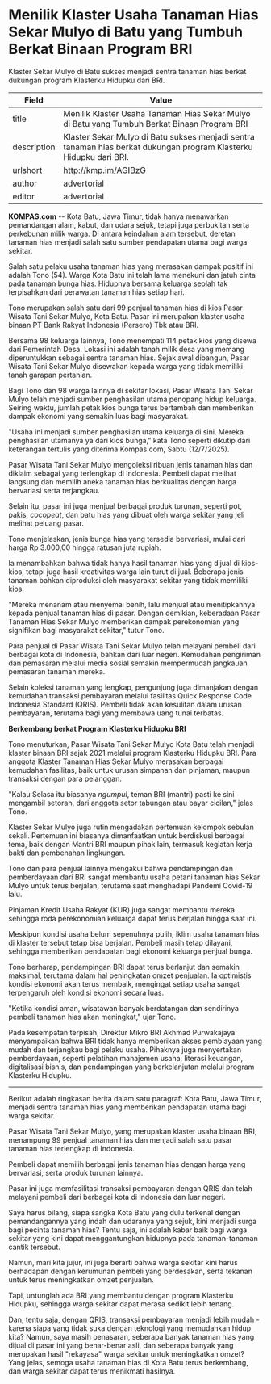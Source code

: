 # Menilik Klaster Usaha Tanaman Hias Sekar Mulyo di Batu yang Tumbuh Berkat Binaan Program BRI

Klaster Sekar Mulyo di Batu sukses menjadi sentra tanaman hias berkat dukungan program Klasterku Hidupku dari BRI.

| Field       | Value                                                       |
|-------------|-------------------------------------------------------------|
| title       | Menilik Klaster Usaha Tanaman Hias Sekar Mulyo di Batu yang Tumbuh Berkat Binaan Program BRI |
| description | Klaster Sekar Mulyo di Batu sukses menjadi sentra tanaman hias berkat dukungan program Klasterku Hidupku dari BRI. |
| urlshort    | http://kmp.im/AGIBzG |
| author      | advertorial |
| editor      | advertorial |

**KOMPAS.com** -- Kota Batu, Jawa Timur, tidak hanya menawarkan pemandangan alam, kabut, dan udara sejuk, tetapi juga perbukitan serta perkebunan milik warga. Di antara keindahan alam tersebut, deretan tanaman hias menjadi salah satu sumber pendapatan utama bagi warga sekitar.

Salah satu pelaku usaha tanaman hias yang merasakan dampak positif ini adalah Tono (54). Warga Kota Batu ini telah lama menekuni dan jatuh cinta pada tanaman bunga hias. Hidupnya bersama keluarga seolah tak terpisahkan dari perawatan tanaman hias setiap hari.

Tono merupakan salah satu dari 99 penjual tanaman hias di kios Pasar Wisata Tani Sekar Mulyo, Kota Batu. Pasar ini merupakan klaster usaha binaan PT Bank Rakyat Indonesia (Persero) Tbk atau BRI.

Bersama 98 keluarga lainnya, Tono menempati 114 petak kios yang disewa dari Pemerintah Desa. Lokasi ini adalah tanah milik desa yang memang diperuntukkan sebagai sentra tanaman hias. Sejak awal dibangun, Pasar Wisata Tani Sekar Mulyo disewakan kepada warga yang tidak memiliki tanah garapan pertanian.

Bagi Tono dan 98 warga lainnya di sekitar lokasi, Pasar Wisata Tani Sekar Mulyo telah menjadi sumber penghasilan utama penopang hidup keluarga. Seiring waktu, jumlah petak kios bunga terus bertambah dan memberikan dampak ekonomi yang semakin luas bagi masyarakat.

\"Usaha ini menjadi sumber penghasilan utama keluarga di sini. Mereka penghasilan utamanya ya dari kios bunga,\" kata Tono seperti dikutip dari keterangan tertulis yang diterima Kompas.com, Sabtu (12/7/2025).

Pasar Wisata Tani Sekar Mulyo mengoleksi ribuan jenis tanaman hias dan diklaim sebagai yang terlengkap di Indonesia. Pembeli dapat melihat langsung dan memilih aneka tanaman hias berkualitas dengan harga bervariasi serta terjangkau.

Selain itu, pasar ini juga menjual berbagai produk turunan, seperti pot, pakis, *cocopeat*, dan batu hias yang dibuat oleh warga sekitar yang jeli melihat peluang pasar.

Tono menjelaskan, jenis bunga hias yang tersedia bervariasi, mulai dari harga Rp 3.000,00 hingga ratusan juta rupiah.

Ia menambahkan bahwa tidak hanya hasil tanaman hias yang dijual di kios-kios, tetapi juga hasil kreativitas warga lain turut di jual. Beberapa jenis tanaman bahkan diproduksi oleh masyarakat sekitar yang tidak memiliki kios.

"Mereka menanam atau menyemai benih, lalu menjual atau menitipkannya kepada penjual tanaman hias di pasar. Dengan demikian, keberadaan Pasar Tanaman Hias Sekar Mulyo memberikan dampak perekonomian yang signifikan bagi masyarakat sekitar," tutur Tono.

Para penjual di Pasar Wisata Tani Sekar Mulyo telah melayani pembeli dari berbagai kota di Indonesia, bahkan dari luar negeri. Kemudahan pengiriman dan pemasaran melalui media sosial semakin mempermudah jangkauan pemasaran tanaman mereka.

Selain koleksi tanaman yang lengkap, pengunjung juga dimanjakan dengan kemudahan transaksi pembayaran melalui fasilitas Quick Response Code Indonesia Standard (QRIS). Pembeli tidak akan kesulitan dalam urusan pembayaran, terutama bagi yang membawa uang tunai terbatas.

**Berkembang berkat Program Klasterku Hidupku BRI**

Tono menuturkan, Pasar Wisata Tani Sekar Mulyo Kota Batu telah menjadi klaster binaan BRI sejak 2021 melalui program Klasterku Hidupku BRI. Para anggota Klaster Tanaman Hias Sekar Mulyo merasakan berbagai kemudahan fasilitas, baik untuk urusan simpanan dan pinjaman, maupun transaksi dengan para pelanggan.

\"Kalau Selasa itu biasanya *ngumpul*, teman BRI (mantri) pasti ke sini mengambil setoran, dari anggota setor tabungan atau bayar cicilan,\" jelas Tono.

Klaster Sekar Mulyo juga rutin mengadakan pertemuan kelompok sebulan sekali. Pertemuan ini biasanya dimanfaatkan untuk berdiskusi berbagai tema, baik dengan Mantri BRI maupun pihak lain, termasuk kegiatan kerja bakti dan pembenahan lingkungan.

Tono dan para penjual lainnya mengakui bahwa pendampingan dan pemberdayaan dari BRI sangat membantu usaha petani tanaman hias Sekar Mulyo untuk terus berjalan, terutama saat menghadapi Pandemi Covid-19 lalu.

Pinjaman Kredit Usaha Rakyat (KUR) juga sangat membantu mereka sehingga roda perekonomian keluarga dapat terus berjalan hingga saat ini.

Meskipun kondisi usaha belum sepenuhnya pulih, iklim usaha tanaman hias di klaster tersebut tetap bisa berjalan. Pembeli masih tetap dilayani, sehingga memberikan pendapatan bagi ekonomi keluarga penjual bunga.

Tono berharap, pendampingan BRI dapat terus berlanjut dan semakin maksimal, terutama dalam hal peningkatan omzet penjualan. Ia optimistis kondisi ekonomi akan terus membaik, mengingat setiap usaha sangat terpengaruh oleh kondisi ekonomi secara luas.

\"Ketika kondisi aman, wisatawan banyak berdatangan dan sendirinya pembeli tanaman hias akan meningkat,\" ujar Tono.

Pada kesempatan terpisah, Direktur Mikro BRI Akhmad Purwakajaya menyampaikan bahwa BRI tidak hanya memberikan akses pembiayaan yang mudah dan terjangkau bagi pelaku usaha. Pihaknya juga menyertakan pemberdayaan, seperti pelatihan manajemen usaha, literasi keuangan, digitalisasi bisnis, dan pendampingan yang berkelanjutan melalui program Klasterku Hidupku.

---
Berikut adalah ringkasan berita dalam satu paragraf: Kota Batu, Jawa Timur, menjadi sentra tanaman hias yang memberikan pendapatan utama bagi warga sekitar.

 Pasar Wisata Tani Sekar Mulyo, yang merupakan klaster usaha binaan BRI, menampung 99 penjual tanaman hias dan menjadi salah satu pasar tanaman hias terlengkap di Indonesia.

 Pembeli dapat memilih berbagai jenis tanaman hias dengan harga yang bervariasi, serta produk turunan lainnya.

 Pasar ini juga memfasilitasi transaksi pembayaran dengan QRIS dan telah melayani pembeli dari berbagai kota di Indonesia dan luar negeri.



Saya harus bilang, siapa sangka Kota Batu yang dulu terkenal dengan pemandangannya yang indah dan udaranya yang sejuk, kini menjadi surga bagi pecinta tanaman hias? Tentu saja, ini adalah kabar baik bagi warga sekitar yang kini dapat menggantungkan hidupnya pada tanaman-tanaman cantik tersebut.

 Namun, mari kita jujur, ini juga berarti bahwa warga sekitar kini harus berhadapan dengan kerumunan pembeli yang berdesakan, serta tekanan untuk terus meningkatkan omzet penjualan.

 Tapi, untunglah ada BRI yang membantu dengan program Klasterku Hidupku, sehingga warga sekitar dapat merasa sedikit lebih tenang.

 Dan, tentu saja, dengan QRIS, transaksi pembayaran menjadi lebih mudah - karena siapa yang tidak suka dengan teknologi yang memudahkan hidup kita? Namun, saya masih penasaran, seberapa banyak tanaman hias yang dijual di pasar ini yang benar-benar asli, dan seberapa banyak yang merupakan hasil "rekayasa" warga sekitar untuk meningkatkan omzet? Yang jelas, semoga usaha tanaman hias di Kota Batu terus berkembang, dan warga sekitar dapat terus menikmati hasilnya.
